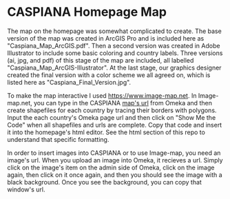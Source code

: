 # CASPIANA Homepage Map
The map on the homepage was somewhat complicated to create. The base version of the map was created in ArcGIS Pro and is included here as "Caspiana_Map_ArcGIS.pdf". Then a second version was created in Adobe Illustrator to include some basic coloring and country labels. Three versions (ai, jpg, and pdf) of this stage of the map are included, all labelled "Caspiana_Map_ArcGIS-Illustrator". At the last stage, our graphics designer created the final version with a color scheme we all agreed on, which is listed here as "Caspiana_Final_Version.jpg". 

To make the map interactive I used https://www.image-map.net. In Image-map.net, you can type in the CASPIANA [map's url](https://s3.amazonaws.com/atg-prod-oaas-files/caspiana/original/e47a33a49d4272de783795ac2935fac8.jpg) from Omeka and then create shapefiles for each country by tracing their borders with polygons. Input the each country's Omeka page url and then click on "Show Me the Code" when all shapefiles and urls are complete. Copy that code and insert it into the homepage's html editor. See the html section of this repo to understand that specific formatting. 

In order to insert images into CASPIANA or to use Image-map, you need an image's url. When you upload an image into Omeka, it recieves a url. Simply click on the image's item on the admin side of Omeka, click on the image again, then click on it once again, and then you should see the image with a black background. Once you see the background, you can copy that window's url. 
